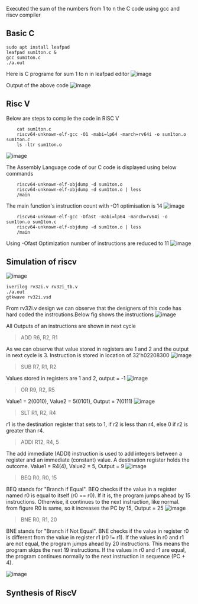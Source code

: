 Executed the sum of the numbers from 1 to n the C code using gcc and riscv compiler
## Basic C

    sudo apt install leafpad
    leafpad sum1ton.c &
    gcc sum1ton.c
    ./a.out

Here is C programe for sum 1 to n in leafpad editor
![image](https://github.com/saivardhan3333/VSD-HD/assets/60193705/a0906edc-a651-40f1-892c-08e46596e711)

Output of the above code
![image](https://github.com/saivardhan3333/VSD-HD/assets/60193705/f542d1a0-d210-4275-90f8-fcc586f47851)

## Risc V

Below are steps to compile the code in RISC V

        cat sum1ton.c
        riscv64-unknown-elf-gcc -O1 -mabi=lp64 -march=rv64i -o sum1ton.o sum1ton.c
        ls -ltr sum1ton.o
![image](https://github.com/saivardhan3333/VSD-HD/assets/60193705/d922627f-cd59-4170-b247-a2456a2173c8)

The Assembly Language code of our C code is displayed using below commands

        riscv64-unknown-elf-objdump -d sum1ton.o
        riscv64-unknown-elf-objdump -d sum1ton.o | less
        /main
The main function's instruction count with -O1 optimisation is 14
![image](https://github.com/saivardhan3333/VSD-HD/assets/60193705/0dfaa38c-ea8c-4383-86b7-1605e30df995)

        riscv64-unknown-elf-gcc -Ofast -mabi=lp64 -march=rv64i -o sum1ton.o sum1ton.c
        riscv64-unknown-elf-objdump -d sum1ton.o | less
        /main
Using -Ofast Optimization number of instructions are reduced to 11
![image](https://github.com/saivardhan3333/VSD-HD/assets/60193705/15796d57-7b9f-47d9-a34d-4f77f25d6afa)

## Simulation of riscv
![image](https://github.com/saivardhan3333/VSD-HD/assets/60193705/204ea012-ac5d-4f8d-b898-562cebf0a373)

    iverilog rv32i.v rv32i_tb.v
    ./a.out
    gtkwave rv32i.vsd
From rv32i.v design we can observe that the designers of this code has hard coded the instrcutions.Below fig shows the instructions
![image](https://github.com/saivardhan3333/VSD-HD/assets/60193705/12a94d34-ca23-4fed-b190-58c3daf73c96)

All Outputs of an instructions are shown in next cycle
> ADD R6, R2, R1

As we can observe that value stored in registers are 1 and 2 and the output in next cycle is 3. Instruction is stored in location of 32'h02208300
![image](https://github.com/saivardhan3333/VSD-HD/assets/60193705/eb3ff81f-844e-4e71-92c9-ebc19bf30742)

> SUB R7, R1, R2

Values stored in registers are 1 and 2, output = -1
![image](https://github.com/saivardhan3333/VSD-HD/assets/60193705/6f28f18a-84e4-4264-93af-21db6b3a8f7d)

> OR R9, R2, R5

Value1  = 2(0010), Value2 = 5(0101), Output = 7(0111)
![image](https://github.com/saivardhan3333/VSD-HD/assets/60193705/1f3295ca-78c0-417a-8e04-f5164308a395)

> SLT R1, R2, R4

r1 is the destination register that sets to 1, if r2 is less than r4, else 0 if r2 is greater than r4.

> ADDI R12, R4, 5

The add immediate (ADDI) instruction is used to add integers between a register and an immediate (constant) value. A destination register holds the outcome.
Value1 = R4(4), Value2 = 5, Output = 9
![image](https://github.com/saivardhan3333/VSD-HD/assets/60193705/b69d921c-f645-4129-93bd-fd1c8f58de32)

> BEQ R0, R0, 15

BEQ stands for "Branch if Equal". BEQ checks if the value in a register named r0 is equal to itself (r0 == r0). If it is, the program jumps ahead by 15 instructions. Otherwise, it continues to the next instruction, like normal.
from figure R0 is same, so it increases the PC by 15, Output = 25
![image](https://github.com/saivardhan3333/VSD-HD/assets/60193705/0386659b-43ec-43a8-a1ab-5d90310b6554)

> BNE R0, R1, 20

BNE stands for "Branch if Not Equal". BNE checks if the value in register r0 is different from the value in register r1 (r0 != r1). If the values in r0 and r1 are not equal, the program jumps ahead by 20 instructions. This means the program skips the next 19 instructions.
If the values in r0 and r1 are equal, the program continues normally to the next instruction in sequence (PC + 4).

![image](https://github.com/saivardhan3333/VSD-HD/assets/60193705/7bafb4e9-0caa-4105-ac95-f63eddaf975a)

## Synthesis of RiscV

     

        

        
